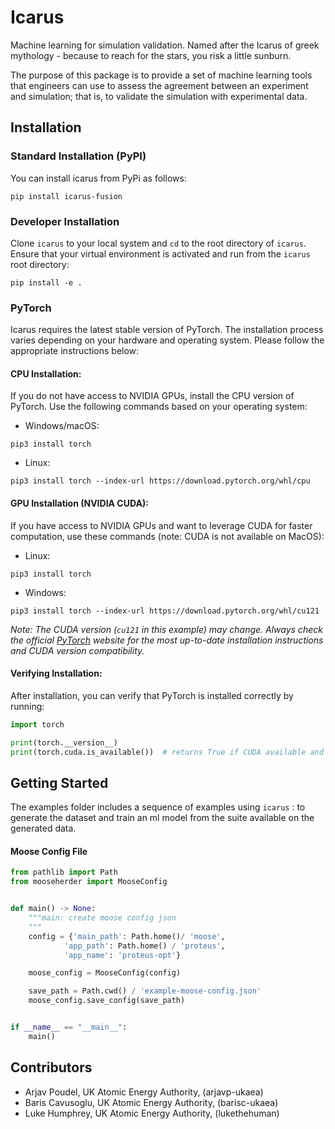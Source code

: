 # Icarus
Machine learning for simulation validation. Named after the Icarus of greek mythology - because to reach for the stars, you risk a little sunburn.

The purpose of this package is to provide a set of machine learning tools that engineers can use to assess the agreement between an experiment and simulation; that is, to validate the simulation with experimental data.


## Installation


### Standard Installation (PyPI) 

You can install icarus from PyPi as follows:

```
pip install icarus-fusion
```

### Developer Installation

Clone `icarus` to your local system and `cd` to the root directory of `icarus`. Ensure that your virtual environment is activated and run from the `icarus` root directory:

```
pip install -e .
```


### PyTorch

Icarus requires the latest stable version of PyTorch. The installation process varies depending on your hardware and operating system. Please follow the appropriate instructions below:

#### CPU Installation:

If you do not have access to NVIDIA GPUs, install the CPU version of PyTorch. Use the following commands based on your operating system:

- Windows/macOS:

```
pip3 install torch
```

- Linux: 

```
pip3 install torch --index-url https://download.pytorch.org/whl/cpu
```

#### GPU Installation (NVIDIA CUDA):

If you have access to NVIDIA GPUs and want to leverage CUDA for faster computation, use these commands (note: CUDA is not available on MacOS):

- Linux:

```
pip3 install torch
```

- Windows:
```
pip3 install torch --index-url https://download.pytorch.org/whl/cu121
```

*Note: The CUDA version (`cu121` in this example) may change. Always check the official [PyTorch](https://pytorch.org/get-started/locally/) website for the most up-to-date installation instructions and CUDA version compatibility.*


#### Verifying Installation:

After installation, you can verify that PyTorch is installed correctly by running:

```python
import torch

print(torch.__version__)
print(torch.cuda.is_available())  # returns True if CUDA available and properly installed
```

## Getting Started

The examples folder includes a sequence of examples using `icarus` : to generate the dataset and train an ml model from the suite available on the generated data.

#### Moose Config File

```python
from pathlib import Path
from mooseherder import MooseConfig


def main() -> None:
    """main: create moose config json
    """
    config = {'main_path': Path.home()/ 'moose',
            'app_path': Path.home() / 'proteus',
            'app_name': 'proteus-opt'}

    moose_config = MooseConfig(config)

    save_path = Path.cwd() / 'example-moose-config.json'
    moose_config.save_config(save_path)


if __name__ == "__main__":
    main()
```

## Contributors

- Arjav Poudel, UK Atomic Energy Authority, (arjavp-ukaea)
- Baris Cavusoglu, UK Atomic Energy Authority, (barisc-ukaea)
- Luke Humphrey, UK Atomic Energy Authority, (lukethehuman)